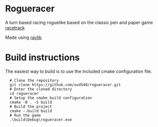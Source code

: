 # Rogueracer
A turn based racing roguelike based on the classic pen and paper game [racetrack](https://en.wikipedia.org/wiki/Racetrack_(game))

Made using [raylib](http://raylib.com)

# Build instructions
The easiest way to build is to use the included cmake configuration file.
```
  # Clone the repository
  git clone https://github.com/uvd540/rogueracer.git
  # Enter the cloned directory
  cd rogueracer
  # Setup the cmake build configuration
  cmake -B . -S build
  # Build the project
  cmake --build build
  # Run the game
  .\build\Debug\rogueracer.exe
```
